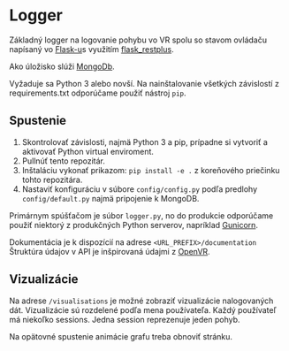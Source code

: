 # Logger
Základný logger na logovanie pohybu vo VR spolu so stavom ovládaču napísaný vo [Flask-u](https://palletsprojects.com/p/flask/)s využitím [flask_restplus](https://flask-restplus.readthedocs.io/en/stable/).

Ako úložisko slúži [MongoDb](https://www.mongodb.com/).

Vyžaduje sa Python 3 alebo novší. Na nainštalovanie všetkých závislostí z requirements.txt odporúčame použiť nástroj `pip`.

## Spustenie  
1. Skontrolovať závislosti, najmä Python 3 a pip, prípadne si vytvoriť a aktivovať Python virtual enviroment.  
2. Pullnúť tento repozitár.  
3. Inštaláciu vykonať prikazom: `pip install -e .` z koreňového priečinku tohto repozitára.  
4. Nastaviť konfiguráciu v súbore `config/config.py` podľa predlohy `config/default.py` najmä pripojenie k MongoDB.  

Primárnym spúšťačom je súbor `logger.py`, no do produkcie odporúčame použiť niektorý z produkčných Python serverov, napríklad [Gunicorn](https://gunicorn.org/). 

Dokumentácia je k dispozícií na adrese `<URL_PREFIX>/documentation`
Štruktúra údajov v API je inšpirovaná údajmi z [OpenVR](https://github.com/ValveSoftware/openvr/wiki/IVRCompositor::WaitGetPoses).

## Vizualizácie
Na adrese `/visualisations` je možné zobraziť vizualizácie nalogovaných dát. Vizualizácie sú rozdelené podľa mena používateľa. Každý používateľ má niekoľko sessions. Jedna session reprezenuje jeden pohyb.

Na opätovné spustenie animácie grafu treba obnoviť stránku.

